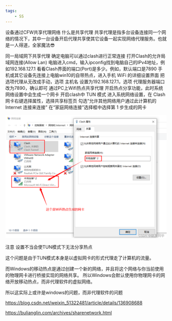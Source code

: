 ```yaml
---
tags:
    - SS
---
```


设备通过CFW共享代理网络
什么是共享代理
共享代理是指多台设备连接同一个网络的情况下，其中一台设备开启代理共享使其它设备一起实现网络代理服务。也就是一人得道，全家魔法😎

同一局域网下共享代理
确定电脑可以通过clash进行正常连接
打开Clash的允许局域网连接(Allow Lan)
电脑进入cmd，输入ipconfig找到电脑自己的IPv4地址，例如192.168.127.1
看看Clash界面的端口(Port)是多少。例如，默认端口是7890
手机或其它设备先连接上电脑win10的自带热点，进入手机 WiFi 的详细设置界面
把选项代理从无改成手动，选项 主机名 设置为192.168.127.1，选项 代理服务器端口 改为7890，确认即可
通过PC上Wifi热点共享代理
开启热点分享功能，此时系统网络设置中会生成一个网卡
开启clash中 TUN 模式
进入系统网络设置，在 Clash 网卡右键选择属性，选择共享标签页
勾选“允许其他网络用户通过此计算机的 Internet 连接来连接”
在“家庭网络连接”选择框中选择第 1 步生成的网卡



![image-20250612133701237](/img-post/开发/SS/Windowns热点共享Clash节点.assets/image-20250612133701237.png)




注意
设置不当会使TUN模式下无法分享热点

这个问题是由于TUN模式本身是以虚拟网卡的形式代理走了计算机的流量。

而Windows的移动热点是通过创建一个新的网络，并且将这个网络与你当前使用的物理网卡进行桥接实现的网络共享。
所以Windows会默认使用你物理网卡的网络开放移动热点，而非代理软件的虚拟网络。

所以这实际上或许是windows的问题，而非代理软件的问题



https://blog.csdn.net/weixin_51322481/article/details/136908688

https://bulianglin.com/archives/sharenetwork.html
